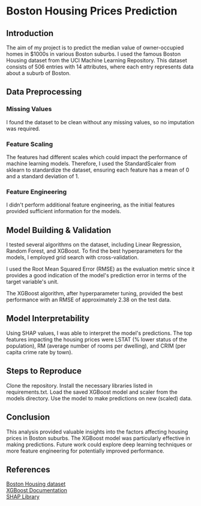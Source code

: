 # Boston Housing Prices Prediction
## Introduction
The aim of my project is to predict the median value of owner-occupied homes in $1000s in various Boston suburbs. I used the famous Boston Housing dataset from the UCI Machine Learning Repository. This dataset consists of 506 entries with 14 attributes, where each entry represents data about a suburb of Boston.

## Data Preprocessing
### Missing Values
I found the dataset to be clean without any missing values, so no imputation was required.

### Feature Scaling
The features had different scales which could impact the performance of machine learning models. Therefore, I used the StandardScaler from sklearn to standardize the dataset, ensuring each feature has a mean of 0 and a standard deviation of 1.

### Feature Engineering
I didn't perform additional feature engineering, as the initial features provided sufficient information for the models.

## Model Building & Validation
I tested several algorithms on the dataset, including Linear Regression, Random Forest, and XGBoost. To find the best hyperparameters for the models, I employed grid search with cross-validation.

I used the Root Mean Squared Error (RMSE) as the evaluation metric since it provides a good indication of the model's prediction error in terms of the target variable's unit.

The XGBoost algorithm, after hyperparameter tuning, provided the best performance with an RMSE of approximately 2.38 on the test data.

## Model Interpretability
Using SHAP values, I was able to interpret the model's predictions. The top features impacting the housing prices were LSTAT (% lower status of the population), RM (average number of rooms per dwelling), and CRIM (per capita crime rate by town).

## Steps to Reproduce
Clone the repository.
Install the necessary libraries listed in requirements.txt.
Load the saved XGBoost model and scaler from the models directory.
Use the model to make predictions on new (scaled) data.
## Conclusion
This analysis provided valuable insights into the factors affecting housing prices in Boston suburbs. The XGBoost model was particularly effective in making predictions. Future work could explore deep learning techniques or more feature engineering for potentially improved performance.

## References
[ Boston Housing dataset ](https://www.kaggle.com/c/boston-housing)<br>
[XGBoost Documentation](https://xgboost.readthedocs.io/en/latest/)<br>
[SHAP Library](https://github.com/shap/shap)

